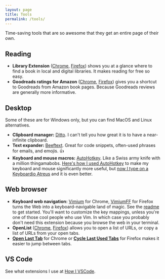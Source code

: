 ```yaml
---
layout: page
title: Tools
permalink: /tools/
---
```


Time-saving tools that are so awesome that they get an entire page of their own.

## Reading

- **Library Extension** ([Chrome](https://chrome.google.com/webstore/detail/library-extension/chkgcmmjoejpekoegkedcpifgfhpjmec), [Firefox](https://addons.mozilla.org/en-US/firefox/addon/libraryextension/)) shows you at a glance where to find a book in local and digital libraries. It makes reading for free so easy.
- **Goodreads ratings for Amazon** ([Chrome](https://chrome.google.com/webstore/detail/goodreads-ratings-for-ama/fkkcefhhadenobhjnngfdahhlodolkjg), [Firefox](https://addons.mozilla.org/en-US/firefox/addon/goodreads-ratings-for-amazon/)) gives you a shortcut to Goodreads from Amazon book pages. Because Goodreads reviews are generally more informative.

## Desktop

Some of these are for Windows only, but you can find MacOS and Linux alternatives.

- **Clipboard manager:** [Ditto](https://ditto-cp.sourceforge.io/). I can't tell you how great it is to have a near-infinite clipboard.
- **Text expander:** [Beeftext](https://beeftext.org/). Great for code snippets, often-used phrases for emails, and emojis. 👍
- **Keyboard and mouse macros:** [AutoHotkey](https://www.autohotkey.com/). Like a Swiss army knife with a million thingamabobs. [Here's how I used AutoHotkey](/posts/2020/autohotkey) to make my keyboard and mouse significantly more useful, but [now I type on a Keyboardio Atreus](/posts/2021/keyboardio-atreus) and it is even better.

## Web browser

- **Keyboard web navigation:** [Vimium](https://chrome.google.com/webstore/detail/vimium/dbepggeogbaibhgnhhndojpepiihcmeb) for Chrome, [VimiumFF](https://addons.mozilla.org/en-US/firefox/addon/vimium-ff/) for Firefox turns the Web into a keyboard-navigable land of magic. See the [readme](https://github.com/philc/vimium/blob/master/README.md) to get started. You'll want to customize the key mappings, unless you're one of those cool people who use Vim. In which case you probably don't need this extension because you browse the web in your terminal.
- **OpenList** ([Chrome](https://chrome.google.com/webstore/detail/openlist/nkpjembldfckmdchbdiclhfedcngbgnl), [Firefox](https://addons.mozilla.org/en-US/firefox/addon/openlist/)) allows you to open a list of URLs, or copy a list of URLs from your open tabs.
- [**Open Last Tab**](https://chrome.google.com/webstore/detail/open-last-tab/naolnccddjabbhmjogiejjgocjnglmge) for Chrome or [**Cycle Last Used Tabs**](https://addons.mozilla.org/en-US/firefox/addon/clut-cycle-last-used-tabs/) for Firefox makes it easier to jump between tabs.

## VS Code

See what extensions I use at [How I VSCode](https://howivscode.com/fpsvogel).
